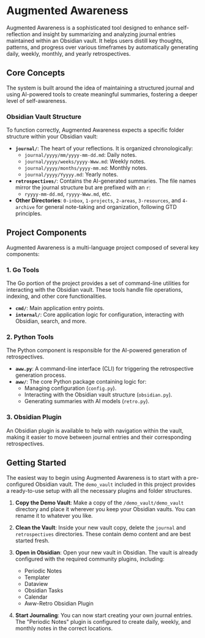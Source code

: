 # Augmented Awareness

Augmented Awareness is a sophisticated tool designed to enhance self-reflection and insight by summarizing and analyzing journal entries maintained within an Obsidian vault. It helps users distill key thoughts, patterns, and progress over various timeframes by automatically generating daily, weekly, monthly, and yearly retrospectives.

## Core Concepts

The system is built around the idea of maintaining a structured journal and using AI-powered tools to create meaningful summaries, fostering a deeper level of self-awareness.

### Obsidian Vault Structure

To function correctly, Augmented Awareness expects a specific folder structure within your Obsidian vault:

-   **`journal/`**: The heart of your reflections. It is organized chronologically:
    -   `journal/yyyy/mm/yyyy-mm-dd.md`: Daily notes.
    -   `journal/yyyy/weeks/yyyy-Www.md`: Weekly notes.
    -   `journal/yyyy/months/yyyy-mm.md`: Monthly notes.
    -   `journal/yyyy/Yyyyy.md`: Yearly notes.
-   **`retrospectives/`**: Contains the AI-generated summaries. The file names mirror the journal structure but are prefixed with an `r`:
    -   `ryyyy-mm-dd.md`, `ryyyy-Www.md`, etc.
-   **Other Directories**: `0-inbox`, `1-projects`, `2-areas`, `3-resources`, and `4-archive` for general note-taking and organization, following GTD principles.

## Project Components

Augmented Awareness is a multi-language project composed of several key components:

### 1. Go Tools

The Go portion of the project provides a set of command-line utilities for interacting with the Obsidian vault. These tools handle file operations, indexing, and other core functionalities.

-   **`cmd/`**: Main application entry points.
-   **`internal/`**: Core application logic for configuration, interacting with Obsidian, search, and more.

### 2. Python Tools

The Python component is responsible for the AI-powered generation of retrospectives.

-   **`aww.py`**: A command-line interface (CLI) for triggering the retrospective generation process.
-   **`aww/`**: The core Python package containing logic for:
    -   Managing configuration (`config.py`).
    -   Interacting with the Obsidian vault structure (`obsidian.py`).
    -   Generating summaries with AI models (`retro.py`).

### 3. Obsidian Plugin

An Obsidian plugin is available to help with navigation within the vault, making it easier to move between journal entries and their corresponding retrospectives.

## Getting Started

The easiest way to begin using Augmented Awareness is to start with a pre-configured Obsidian vault. The `demo_vault` included in this project provides a ready-to-use setup with all the necessary plugins and folder structures.

1.  **Copy the Demo Vault**: Make a copy of the `/demo_vault/demo_vault` directory and place it wherever you keep your Obsidian vaults. You can rename it to whatever you like.

2.  **Clean the Vault**: Inside your new vault copy, delete the `journal` and `retrospectives` directories. These contain demo content and are best started fresh.

3.  **Open in Obsidian**: Open your new vault in Obsidian. The vault is already configured with the required community plugins, including:
    *   Periodic Notes
    *   Templater
    *   Dataview
    *   Obsidian Tasks
    *   Calendar
    *   Aww-Retro Obsidian Plugin

4.  **Start Journaling**: You can now start creating your own journal entries. The "Periodic Notes" plugin is configured to create daily, weekly, and monthly notes in the correct locations.
